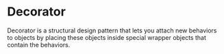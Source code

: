 # Decorator

Decorator is a structural design pattern that lets you attach new behaviors to objects by placing these objects inside
special wrapper objects that contain the behaviors.

